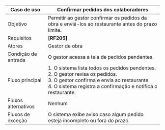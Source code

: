 | Caso de uso       | Confirmar pedidos dos colaboradores                |
|-------------------|----------------------------------------------------|
| Objetivo          | Permitir ao gestor confirmar os pedidos da obra e enviá-los ao restaurante antes do prazo limite. |
| Requisitos        | **[RF205]**                                        |
| Atores            | Gestor de obra                                     |
| Condição de entrada | O gestor acessa a tela de pedidos pendentes.     |
| Fluxo principal   | 1. O sistema lista todos os pedidos pendentes.<br>2. O gestor revisa os pedidos.<br>3. O gestor confirma e envia ao restaurante.<br>4. O sistema registra a confirmação e notifica o restaurante. |
| Fluxos alternativos | Nenhum                                           |
| Fluxos de exceção | O sistema exibe aviso caso algum pedido esteja incompleto ou fora do prazo. |
